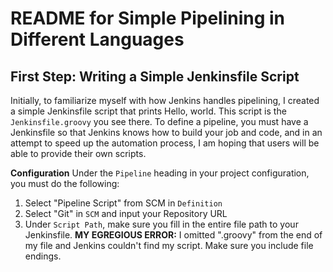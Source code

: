 # README for Simple Pipelining in Different Languages
## First Step: Writing a Simple Jenkinsfile Script
  
  Initially, to familiarize myself with how Jenkins handles pipelining, I created a simple Jenkinsfile script that prints Hello, world. 
  This script is the `Jenkinsfile.groovy` you see there. To define a pipeline, you must have a Jenkinsfile so that Jenkins knows how to build
  your job and code, and in an attempt to speed up the automation process, I am hoping that users will be able to provide their own scripts.
  
**Configuration**
Under the `Pipeline` heading in your project configuration, you must do the following:
1. Select "Pipeline Script" from SCM in `Definition`
2. Select "Git" in `SCM` and input your Repository URL
3. Under `Script Path`, make sure you fill in the entire file path to your Jenkinsfile.
**MY EGREGIOUS ERROR:** I omitted ".groovy" from the end of my file and Jenkins couldn't find my script. Make sure you include file endings.
